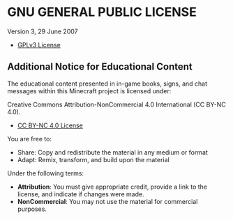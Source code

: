 # GNU GENERAL PUBLIC LICENSE
Version 3, 29 June 2007
- [GPLv3 License](https://www.gnu.org/licenses/gpl-3.0.en.html)

## Additional Notice for Educational Content

The educational content presented in in-game books, signs, and chat messages within this Minecraft project is licensed under:

Creative Commons Attribution-NonCommercial 4.0 International (CC BY-NC 4.0).
- [CC BY-NC 4.0 License](https://creativecommons.org/licenses/by-nc/4.0/)

You are free to:
- Share: Copy and redistribute the material in any medium or format
- Adapt: Remix, transform, and build upon the material

Under the following terms:
- **Attribution**: You must give appropriate credit, provide a link to the license, and indicate if changes were made.
- **NonCommercial**: You may not use the material for commercial purposes.

